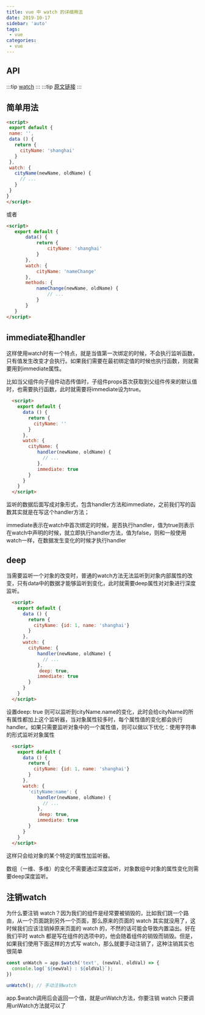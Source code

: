 ```yaml
---
title: vue 中 watch 的详细用法
date: 2019-10-17
sidebar: 'auto'
tags:
 - vue
categories: 
 - vue
---
```




## API
:::tip
[watch](https://cn.vuejs.org/v2/api/#watch)
:::
:::tip
[原文链接](https://www.cnblogs.com/xiaozhumaopao/p/11077234.html)
:::

## 简单用法
 ``` html
<script>
  export default {
  name: '',
  data () {
    return {
      cityName: 'shanghai'
    }
  },
  watch: {
    cityName(newName, oldName) {
      // ...
    }
  }
}
</script>
 ```

 或者

 ```html
 <script>
    export default {
        data() {
            return {
                cityName: 'shanghai'
            }
        },
        watch: {
            cityName: 'nameChange'
        },
        methods: {
            nameChange(newName, oldName) {
                // ...
            }
        }
    }
</script>
 ```

## immediate和handler

这样使用watch时有一个特点，就是当值第一次绑定的时候，不会执行监听函数，只有值发生改变才会执行。如果我们需要在最初绑定值的时候也执行函数，则就需要用到immediate属性。

比如当父组件向子组件动态传值时，子组件props首次获取到父组件传来的默认值时，也需要执行函数，此时就需要将immediate设为true。

```html
  <script>
    export default {
      data () {
        return {
          cityName: ''
        }
      },
      watch: {
        cityName: {
        　　handler(newName, oldName) {
          　　// ...
        　　},
        　　immediate: true
        }
      }
    }
  </script>
```

监听的数据后面写成对象形式，包含handler方法和immediate，之前我们写的函数其实就是在写这个handler方法；

immediate表示在watch中首次绑定的时候，是否执行handler，值为true则表示在watch中声明的时候，就立即执行handler方法，值为false，则和一般使用watch一样，在数据发生变化的时候才执行handler

## deep

当需要监听一个对象的改变时，普通的watch方法无法监听到对象内部属性的改变，只有data中的数据才能够监听到变化，此时就需要deep属性对对象进行深度监听。

```html
  <script>
    export default {
      data () {
        return {
          cityName: {id: 1, name: 'shanghai'}
        }
      },
      watch: {
        cityName: {
        　　handler(newName, oldName) {
          　　// ...
        　　},
            deep: true,
        　　immediate: true
        }
      }
    }
  </script>
```

设置deep: true 则可以监听到cityName.name的变化，此时会给cityName的所有属性都加上这个监听器，当对象属性较多时，每个属性值的变化都会执行handler。如果只需要监听对象中的一个属性值，则可以做以下优化：使用字符串的形式监听对象属性

```html
  <script>
    export default {
      data () {
        return {
          cityName: {id: 1, name: 'shanghai'}
        }
      },
      watch: {
        'cityName:name': {
        　　handler(newName, oldName) {
          　　// ...
        　　},
            deep: true,
        　　immediate: true
        }
      }
    }
  </script>
```

这样只会给对象的某个特定的属性加监听器。

数组（一维、多维）的变化不需要通过深度监听，对象数组中对象的属性变化则需要deep深度监听。

## 注销watch
为什么要注销 watch？因为我们的组件是经常要被销毁的，比如我们跳一个路由，从一个页面跳到另外一个页面，那么原来的页面的 watch 其实就没用了，这时候我们应该注销掉原来页面的 watch 的，不然的话可能会导致内置溢出。好在我们平时 watch 都是写在组件的选项中的，他会随着组件的销毁而销毁。但是，如果我们使用下面这样的方式写 watch，那么就要手动注销了，这种注销其实也很简单

```javascript
const unWatch = app.$watch('text', (newVal, oldVal) => {
  console.log(`${newVal} : ${oldVal}`);
})

unWatch(); // 手动注销watch

```
app.$watch调用后会返回一个值，就是unWatch方法，你要注销 watch 只要调用unWatch方法就可以了
